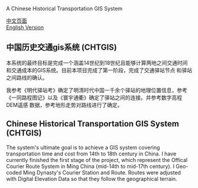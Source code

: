 A Chinese Historical Transportation GIS System

[中文页面](https://ruoranc.github.io/Mingroutes/index.html)  
[English Version](https://ruoranc.github.io/Mingroutes/index_en.html)

## 中国历史交通gis系统 (CHTGIS)
本系统的最终目标是完成一个涵盖14世纪到18世纪且能够计算两地之间交通时间和交通成本的GIS系统。目前本项目完成了第一阶段，完成了交通驿站节点
和驿站之间路线的确认。

我参考《明代驿站考》确定了明清时代中国一千余个驿站的地理位置信息，参考《一同路程图记》以及《寰宇通衢》确定了驿站之间的连接。并参考数字高程DEM遥感
数据，参考地形走势对路线进行了确定。

## Chinese Historical Transportation GIS System (CHTGIS)
The system's ultimate goal is to achieve a GIS system covering transportation time and cost
from 14th to 18th century in China. I have currently finished the first stage
of the project, which represent the Offical Courier Route System in Ming China (mid-14th to mid-17th century). I Geo-coded Ming Dynasty's Courier Station and Route.
Routes were adjusted with Digital Elevation Data so that they follow the geographical terrain.

